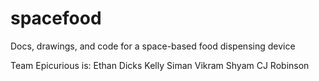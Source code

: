 # spacefood
Docs, drawings, and code for a space-based food dispensing device

Team Epicurious is:
  Ethan Dicks
  Kelly Siman
  Vikram Shyam
  CJ Robinson
  

